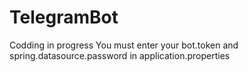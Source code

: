 # TelegramBot
Codding in progress
You must enter your bot.token and spring.datasource.password in application.properties
